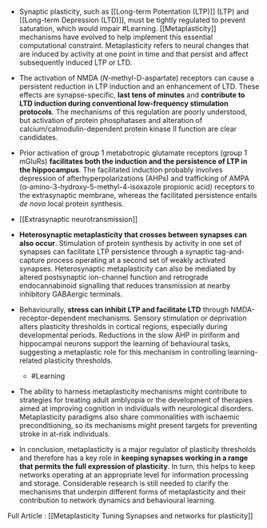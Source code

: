 -   Synaptic plasticity, such as [[Long-term Potentation (LTP)]] (LTP) and [[Long-term Depression (LTD)]], must be tightly regulated to prevent saturation, which would impair #Learning. [[Metaplasticity]] mechanisms have evolved to help implement this essential computational constraint. Metaplasticity refers to neural changes that are induced by activity at one point in time and that persist and affect subsequently induced LTP or LTD.
    
-   The activation of NMDA (_N_-methyl-D-aspartate) receptors can cause a persistent reduction in LTP induction and an enhancement of LTD. These effects are synapse-specific, **last tens of minutes** and **contribute to LTD induction during conventional low-frequency stimulation protocols**. The mechanisms of this regulation are poorly understood, but activation of protein phosphatases and alteration of calcium/calmodulin-dependent protein kinase II function are clear candidates.
    
-   Prior activation of group 1 metabotropic glutamate receptors (group 1 mGluRs) **facilitates both the induction and the persistence of LTP in the hippocampus**. The facilitated induction probably involves depression of afterhyperpolarizations (AHPs) and trafficking of AMPA (α-amino-3-hydroxy-5-methyl-4-isoxazole propionic acid) receptors to the extrasynaptic membrane, whereas the facilitated persistence entails _de novo_ local protein synthesis.
- [[Extrasynaptic neurotransmission]]
    
-   **Heterosynaptic metaplasticity that crosses between synapses can also occur**. Stimulation of protein synthesis by activity in one set of synapses can facilitate LTP persistence through a synaptic tag-and-capture process operating at a second set of weakly activated synapses. Heterosynaptic metaplasticity can also be mediated by altered postsynaptic ion-channel function and retrograde endocannabinoid signalling that reduces transmission at nearby inhibitory GABAergic terminals.
    
-   Behaviourally, **stress can inhibit LTP and facilitate LTD** through NMDA-receptor-dependent mechanisms. Sensory stimulation or deprivation alters plasticity thresholds in cortical regions, especially during developmental periods. Reductions in the slow AHP in piriform and hippocampal neurons support the learning of behavioural tasks, suggesting a metaplastic role for this mechanism in controlling learning-related plasticity thresholds.
    - #Learning 
    
-   The ability to harness metaplasticity mechanisms might contribute to strategies for treating adult amblyopia or the development of therapies aimed at improving cognition in individuals with neurological disorders. Metaplasticity paradigms also share commonalities with ischaemic preconditioning, so its mechanisms might present targets for preventing stroke in at-risk individuals.
    
-   In conclusion, metaplasticity is a major regulator of plasticity thresholds and therefore has a key role in **keeping synapses working in a range that permits the full expression of plasticity**. In turn, this helps to keep networks operating at an appropriate level for information processing and storage. Considerable research is still needed to clarify the mechanisms that underpin different forms of metaplasticity and their contribution to network dynamics and behavioural learning.


Full Article : [[Metaplasticity Tuning Synapses and networks for plasticity]]